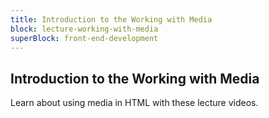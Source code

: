 ```yaml
---
title: Introduction to the Working with Media
block: lecture-working-with-media
superBlock: front-end-development
---
```


## Introduction to the Working with Media

Learn about using media in HTML with these lecture videos.
